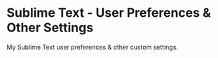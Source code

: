 Sublime Text - User Preferences & Other Settings
==============

My Sublime Text user preferences &amp; other custom settings.
